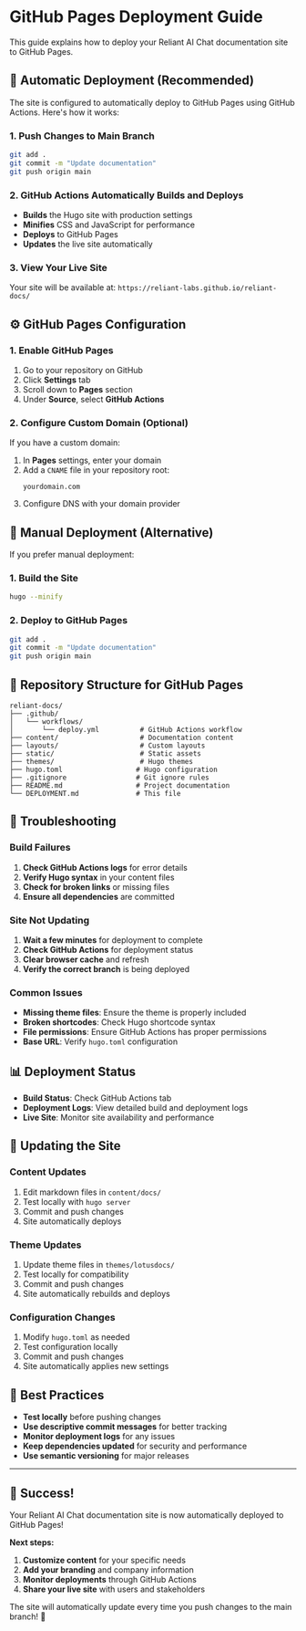 # GitHub Pages Deployment Guide

This guide explains how to deploy your Reliant AI Chat documentation site to GitHub Pages.

## 🚀 Automatic Deployment (Recommended)

The site is configured to automatically deploy to GitHub Pages using GitHub Actions. Here's how it works:

### 1. Push Changes to Main Branch

```bash
git add .
git commit -m "Update documentation"
git push origin main
```

### 2. GitHub Actions Automatically Builds and Deploys

- **Builds** the Hugo site with production settings
- **Minifies** CSS and JavaScript for performance
- **Deploys** to GitHub Pages
- **Updates** the live site automatically

### 3. View Your Live Site

Your site will be available at:
`https://reliant-labs.github.io/reliant-docs/`

## ⚙️ GitHub Pages Configuration

### 1. Enable GitHub Pages

1. Go to your repository on GitHub
2. Click **Settings** tab
3. Scroll down to **Pages** section
4. Under **Source**, select **GitHub Actions**

### 2. Configure Custom Domain (Optional)

If you have a custom domain:

1. In **Pages** settings, enter your domain
2. Add a `CNAME` file in your repository root:
   ```
   yourdomain.com
   ```
3. Configure DNS with your domain provider

## 🔧 Manual Deployment (Alternative)

If you prefer manual deployment:

### 1. Build the Site

```bash
hugo --minify
```

### 2. Deploy to GitHub Pages

```bash
git add .
git commit -m "Update documentation"
git push origin main
```

## 📁 Repository Structure for GitHub Pages

```
reliant-docs/
├── .github/
│   └── workflows/
│       └── deploy.yml          # GitHub Actions workflow
├── content/                    # Documentation content
├── layouts/                    # Custom layouts
├── static/                     # Static assets
├── themes/                     # Hugo themes
├── hugo.toml                  # Hugo configuration
├── .gitignore                 # Git ignore rules
├── README.md                  # Project documentation
└── DEPLOYMENT.md              # This file
```

## 🚨 Troubleshooting

### Build Failures

1. **Check GitHub Actions logs** for error details
2. **Verify Hugo syntax** in your content files
3. **Check for broken links** or missing files
4. **Ensure all dependencies** are committed

### Site Not Updating

1. **Wait a few minutes** for deployment to complete
2. **Check GitHub Actions** for deployment status
3. **Clear browser cache** and refresh
4. **Verify the correct branch** is being deployed

### Common Issues

- **Missing theme files**: Ensure the theme is properly included
- **Broken shortcodes**: Check Hugo shortcode syntax
- **File permissions**: Ensure GitHub Actions has proper permissions
- **Base URL**: Verify `hugo.toml` configuration

## 📊 Deployment Status

- **Build Status**: Check GitHub Actions tab
- **Deployment Logs**: View detailed build and deployment logs
- **Live Site**: Monitor site availability and performance

## 🔄 Updating the Site

### Content Updates

1. Edit markdown files in `content/docs/`
2. Test locally with `hugo server`
3. Commit and push changes
4. Site automatically deploys

### Theme Updates

1. Update theme files in `themes/lotusdocs/`
2. Test locally for compatibility
3. Commit and push changes
4. Site automatically rebuilds and deploys

### Configuration Changes

1. Modify `hugo.toml` as needed
2. Test configuration locally
3. Commit and push changes
4. Site automatically applies new settings

## 🎯 Best Practices

- **Test locally** before pushing changes
- **Use descriptive commit messages** for better tracking
- **Monitor deployment logs** for any issues
- **Keep dependencies updated** for security and performance
- **Use semantic versioning** for major releases

---

## 🎉 Success!

Your Reliant AI Chat documentation site is now automatically deployed to GitHub Pages!

**Next steps:**
1. **Customize content** for your specific needs
2. **Add your branding** and company information
3. **Monitor deployments** through GitHub Actions
4. **Share your live site** with users and stakeholders

The site will automatically update every time you push changes to the main branch! 🚀
